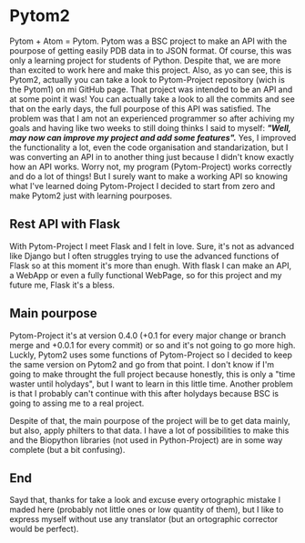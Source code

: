 # Pytom2
Pytom + Atom = Pytom.
Pytom was a BSC project to make an API with the pourpose of getting easily PDB data in to JSON format. Of course, this was only a learning project for students of Python. Despite that, we are more than excited to work here and make this project.
Also, as yo can see, this is Pytom2, actually you can take a look to Pytom-Project repository (wich is the Pytom1) on mi GitHub page. That project was intended to be an API and at some point it was! You can actually take a look to all the commits and see that on the early days, the full pourpose of this API was satisfied. The problem was that I am not an experienced programmer so after achiving my goals and having like two weeks to still doing thinks I said to myself: ___"Well, may now can improve my project and add some features".___ Yes, I improved the functionality a lot, even the code organisation and standarization, but I was converting an API in to another thing just because I didn't know exactly how an API works.
Worry not, my program (Pytom-Project) works correctly and do a lot of things! But I surely want to make a working API so knowing what I've learned doing Pytom-Project I decided to start from zero and make Pytom2 just with learning pourposes.

## Rest API with Flask
With Pytom-Project I meet Flask and I felt in love. Sure, it's not as advanced like Django but I often struggles trying to use the advanced functions of Flask so at this moment it's more than enugh. With flask I can make an API, a WebApp or even a fully functional WebPage, so for this project and my future me, Flask it's a bless.

## Main pourpose
Pytom-Project it's at version 0.4.0 (+0.1 for every major change or branch merge and +0.0.1 for every commit) or so and it's not going to go more high. Luckly, Pytom2 uses some functions of Pytom-Project so I decided to keep the same version on Pytom2 and go from that point. I don't know if I'm going to make throught the full project because honestly, this is only a "time waster until holydays", but I want to learn in this little time. Another problem is that I probably can't continue with this after holydays because BSC is going to assing me to a real project.

Despite of that, the main pourpose of the project will be to get data mainly, but also, apply philters to that data. I have a lot of possibilities to make this and the Biopython libraries (not used in Python-Project) are in some way complete (but a bit confusing).

## End
Sayd that, thanks for take a look and excuse every ortographic mistake I maded here (probably not little ones or low quantity of them), but I like to express myself without use any translator (but an ortographic corrector would be perfect).